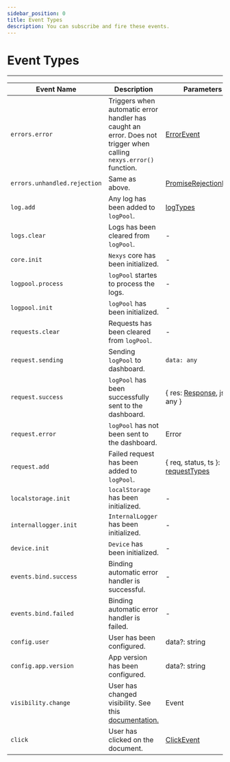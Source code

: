 ```yaml
---
sidebar_position: 0
title: Event Types
description: You can subscribe and fire these events.
---
```


# Event Types

---

| Event Name | Description | Parameters |
| --- | --- | --- |
| `errors.error` | Triggers when automatic error handler has caught an error. Does not trigger when calling `nexys.error()` function. | [ErrorEvent](https://developer.mozilla.org/en-US/docs/Web/API/ErrorEvent) |
| `errors.unhandled.rejection` | Same as above. | [PromiseRejectionEvent](https://developer.mozilla.org/en-US/docs/Web/API/PromiseRejectionEvent)
| `log.add` | Any log has been added to `logPool`. | [logTypes](https://github.com/erenkulaksiz/nexys/blob/master/packages/nexys/src/types.ts#L67)
| `logs.clear` | Logs has been cleared from `logPool`. | - |
| `core.init` | `Nexys` core has been initialized. | - |
| `logpool.process` | `logPool` startes to process the logs. | - |
| `logpool.init` | `logPool` has been initialized. | - |
| `requests.clear` | Requests has been cleared from `logPool`. | - |
| `request.sending` | Sending `logPool` to dashboard. | `data: any` |
| `request.success` | `logPool` has been successfully sent to the dashboard. | { res: [Response](https://developer.mozilla.org/en-US/docs/Web/API/Response), json: any } |
| `request.error` | `logPool` has not been sent to the dashboard.  | Error |
| `request.add` | Failed request has been added to `logPool`. | { req, status, ts }: [requestTypes](https://github.com/erenkulaksiz/nexys/blob/master/packages/nexys/src/types.ts#L96)
| `localstorage.init` | `localStorage` has been initialized. | - |
| `internallogger.init` | `InternalLogger` has been initialized. | - |
| `device.init` | `Device` has been initialized. | - |
| `events.bind.success` | Binding automatic error handler is successful. | - |
| `events.bind.failed` | Binding automatic error handler is failed. | - |
| `config.user` | User has been configured. | data?: string |
| `config.app.version` | App version has been configured. | data?: string |
| `visibility.change` | User has changed visibility. See this [documentation.](https://developer.mozilla.org/en-US/docs/Web/API/Document/visibilitychange_event) | Event |
| `click` | User has clicked on the document. | [ClickEvent](https://developer.mozilla.org/en-US/docs/Web/API/MouseEvent) |